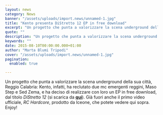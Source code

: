 ```yaml
---
layout: news
category: News
banner: "/assets/uploads/import.news/unnamed-1.jpg"
title: "Kento presenta DiStretto 12 EP in free download"
excerpt: "Un progetto che punta a valorizzare la scena underground della sua città, Reggio Calabria: Kento, infatti, ha reclutato due mc emergenti reggini, Maso Step e Sed Zema, e ha deciso di realizzare con loro un EP in free download, dal titolo DiStretto 12 (si scarica da qui). Già fuori anche il primo video ufficiale, RC [&hellip"
quote: ""
description: "Un progetto che punta a valorizzare la scena underground della sua città, Reggio Calabria: Kento, infatti, ha reclutato due mc emergenti reggini, Maso Step e Sed Zema, e ha deciso di realizzare con loro un EP in free download, dal titolo DiStretto 12 (si scarica da qui). Già fuori anche il primo video ufficiale, RC [&hellip"
keywords: ""
date: 2015-08-10T00:00:00.000+01:00
author: "Marta Blumi Tripodi"
cover: "/assets/uploads/import.news/unnamed-1.jpg"
pagination:
  enabled: true

---
```


Un progetto che punta a valorizzare la scena underground della sua città, Reggio Calabria: Kento, infatti, ha reclutato due mc emergenti reggini, Maso Step e Sed Zema, e ha deciso di realizzare con loro un EP in free download, dal titolo _DiStretto 12_ (si scarica da [**qui**](https://tiny.cc/DiStretto12-EP "http://tiny.cc/DiStretto12-EP")). Già fuori anche il primo video ufficiale, _RC Hardcore_, prodotto da Iceone, che potete vedere qui sopra. Enjoy!